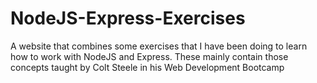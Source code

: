 # NodeJS-Express-Exercises
A website that combines some exercises that I have been doing to learn how to work with NodeJS and Express.
These mainly contain those concepts taught by Colt Steele in his Web Development Bootcamp
